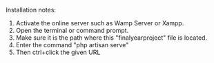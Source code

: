 Installation notes:
1. Activate the online server such as Wamp Server or Xampp.
2. Open the terminal or command prompt.
3. Make sure it is the path where this "finalyearproject" file is located.
4. Enter the command "php artisan serve"
5. Then ctrl+click the given URL
